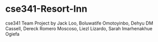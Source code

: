 # cse341-Resort-Inn
cse341 Team Project by Jack Loo, Boluwatife Omotoyinbo, Dehyu DM Cassell, Dereck Romero Moscoso, Liezl Lizardo, Sarah Imarhenakhue Ogiefa
